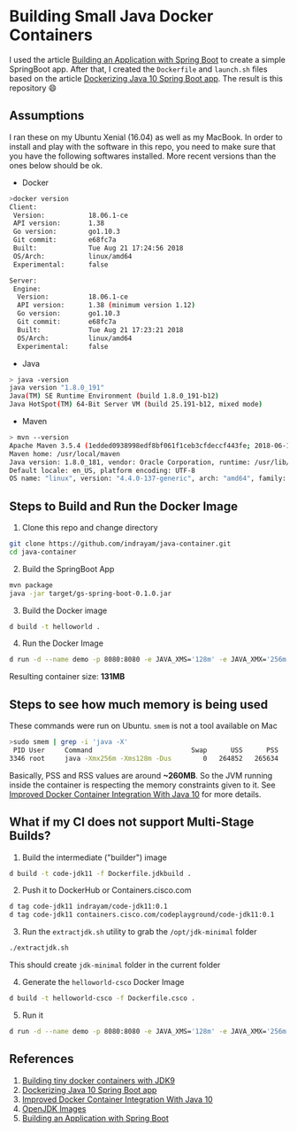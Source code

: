 # Building Small Java Docker Containers

I used the article [Building an Application with Spring Boot](https://spring.io/guides/gs/spring-boot/) to create a simple SpringBoot app. After that, I created the `Dockerfile` and `launch.sh` files based on the article [Dockerizing Java 10 Spring Boot app](https://itnext.io/dockerizing-java-10-spring-boot-app-d21e95a348f6). The result is this repository :smile:


## Assumptions

I ran these on my Ubuntu Xenial (16.04) as well as my MacBook. In order to install and play with the software in this repo, you need to make sure that you have the following softwares installed. More recent versions than the ones below should be ok.

- Docker

```bash
>docker version
Client:
 Version:           18.06.1-ce
 API version:       1.38
 Go version:        go1.10.3
 Git commit:        e68fc7a
 Built:             Tue Aug 21 17:24:56 2018
 OS/Arch:           linux/amd64
 Experimental:      false

Server:
 Engine:
  Version:          18.06.1-ce
  API version:      1.38 (minimum version 1.12)
  Go version:       go1.10.3
  Git commit:       e68fc7a
  Built:            Tue Aug 21 17:23:21 2018
  OS/Arch:          linux/amd64
  Experimental:     false
```

- Java

```bash
> java -version
java version "1.8.0_191"
Java(TM) SE Runtime Environment (build 1.8.0_191-b12)
Java HotSpot(TM) 64-Bit Server VM (build 25.191-b12, mixed mode)
``` 

- Maven

```bash
> mvn --version
Apache Maven 3.5.4 (1edded0938998edf8bf061f1ceb3cfdeccf443fe; 2018-06-17T18:33:14Z)
Maven home: /usr/local/maven
Java version: 1.8.0_181, vendor: Oracle Corporation, runtime: /usr/lib/jvm/java-8-openjdk-amd64/jre
Default locale: en_US, platform encoding: UTF-8
OS name: "linux", version: "4.4.0-137-generic", arch: "amd64", family: "unix"
```

## Steps to Build and Run the Docker Image

1. Clone this repo and change directory

```bash
git clone https://github.com/indrayam/java-container.git
cd java-container
```

2. Build the SpringBoot App

```bash
mvn package
java -jar target/gs-spring-boot-0.1.0.jar
```

3. Build the Docker image

```bash
d build -t helloworld .
```

4. Run the Docker Image

```bash
d run -d --name demo -p 8080:8080 -e JAVA_XMS='128m' -e JAVA_XMX='256m' helloworld
```

Resulting container size: **131MB**

## Steps to see how much memory is being used

These commands were run on Ubuntu. `smem` is not a tool available on Mac

```bash
>sudo smem | grep -i 'java -X'
 PID User     Command                         Swap      USS      PSS      RSS
3346 root     java -Xmx256m -Xms128m -Dus        0   264852   265634   266420
```

Basically, PSS and RSS values are around **~260MB**. So the JVM running inside the container is respecting the memory constraints given to it. See [Improved Docker Container Integration With Java 10](https://blog.docker.com/2018/04/improved-docker-container-integration-with-java-10/) for more details.

## What if my CI does not support Multi-Stage Builds?

1. Build the intermediate ("builder") image

```bash
d build -t code-jdk11 -f Dockerfile.jdkbuild .
```

2. Push it to DockerHub or Containers.cisco.com

```bash
d tag code-jdk11 indrayam/code-jdk11:0.1
d tag code-jdk11 containers.cisco.com/codeplayground/code-jdk11:0.1
```

3. Run the `extractjdk.sh` utility to grab the `/opt/jdk-minimal` folder 

```bash
./extractjdk.sh
```

This should create `jdk-minimal` folder in the current folder

4. Generate the `helloworld-csco` Docker Image

```bash
d build -t helloworld-csco -f Dockerfile.csco .
```

5. Run it

```bash
d run -d --name demo -p 8080:8080 -e JAVA_XMS='128m' -e JAVA_XMX='256m' helloworld helloworld-csco
```

## References

1. [Building tiny docker containers with JDK9](https://blog.dekstroza.io/building-minimal-docker-containers-with-java-9/)
2. [Dockerizing Java 10 Spring Boot app](https://itnext.io/dockerizing-java-10-spring-boot-app-d21e95a348f6)
3. [Improved Docker Container Integration With Java 10](https://blog.docker.com/2018/04/improved-docker-container-integration-with-java-10/)
4. [OpenJDK Images](https://hub.docker.com/_/openjdk/)
5. [Building an Application with Spring Boot](https://spring.io/guides/gs/spring-boot/)
